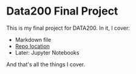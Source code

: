 # Data200 Final Project

This is my final project for DATA200. In it, I cover:

- Markdown file
- [Repo location](https://github.com/DBecker7/Final-Project)
- Later: Jupyter Notebooks

And that's all the things I cover.
